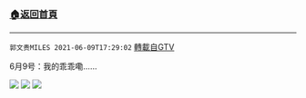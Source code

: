 ﻿###  [:house:返回首頁](https://github.com/ourhimalayas/txt)
---

`郭文贵MILES 2021-06-09T17:29:02` [轉載自GTV](https://gtv.org/web/#/UserInfo/5e596957357cc612d35a8044)

6月9号：我的乖乖嘞……

![](https://filegroup.gtv.org/cdn-cgi/image/width=600/https://filegroup.gtv.org/group8/web/20210609/17/28/0/e9b6a52c258a7e9a22afb7e8c01b6640.jpg)
![](https://filegroup.gtv.org/cdn-cgi/image/width=600/https://filegroup.gtv.org/group8/web/20210609/17/28/0/4b6f6d0d0d011de5f682f6728fdaf15a.jpg)
![](https://filegroup.gtv.org/cdn-cgi/image/width=600/https://filegroup.gtv.org/group8/web/20210609/17/29/0/1b02d7c0ea75f6f59657aed8aa5340b7.jpg)
